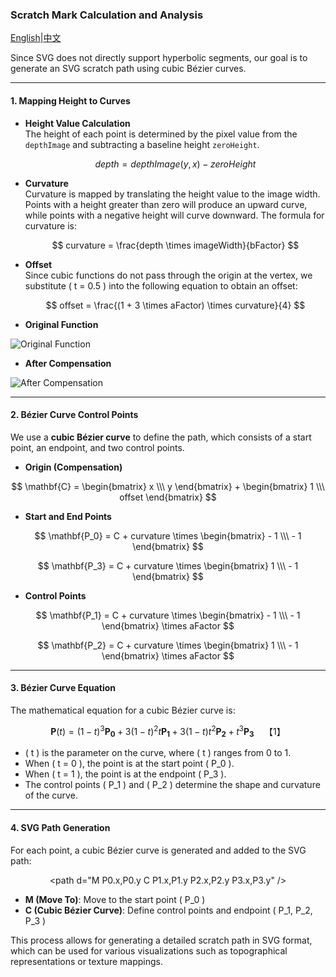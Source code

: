 ### Scratch Mark Calculation and Analysis

[English](https://github.com/POPCORNBOOM/EZHolodotNet/blob/main/README_EN.md)|[中文](https://github.com/POPCORNBOOM/EZHolodotNet/blob/main/README.md)

Since SVG does not directly support hyperbolic segments, our goal is to generate an SVG scratch path using cubic Bézier curves.

---

#### **1. Mapping Height to Curves**

- **Height Value Calculation**  
  The height of each point is determined by the pixel value from the `depthImage` and subtracting a baseline height `zeroHeight`.

  $$
  depth = depthImage(y, x) - zeroHeight
  $$

- **Curvature**  
  Curvature is mapped by translating the height value to the image width. Points with a height greater than zero will produce an upward curve, while points with a negative height will curve downward. The formula for curvature is:

  $$
  curvature = \frac{depth \times imageWidth}{bFactor}
  $$

- **Offset**  
  Since cubic functions do not pass through the origin at the vertex, we substitute \( t = 0.5 \) into the following equation to obtain an offset:

  $$
  offset = \frac{(1 + 3 \times aFactor) \times curvature}{4}
  $$

- **Original Function**

![Original Function](https://github.com/user-attachments/assets/644e49ac-1081-4be3-a704-3025e4440fca)

- **After Compensation**

![After Compensation](https://github.com/user-attachments/assets/218fd7d7-90b7-4e14-8cd3-3115389c5088)

---

#### **2. Bézier Curve Control Points**

We use a **cubic Bézier curve** to define the path, which consists of a start point, an endpoint, and two control points.

- **Origin (Compensation)**

$$
  \mathbf{C} = \begin{bmatrix} x \\\ y \end{bmatrix} + \begin{bmatrix} 1 \\\ offset \end{bmatrix}
$$

- **Start and End Points**

$$
  \mathbf{P_0} = C + curvature \times \begin{bmatrix}  - 1 \\\  - 1 \end{bmatrix}
$$

$$
  \mathbf{P_3} = C + curvature \times \begin{bmatrix}  1 \\\ - 1 \end{bmatrix}
$$

- **Control Points**

$$
  \mathbf{P_1} = C + curvature \times \begin{bmatrix} - 1 \\\ - 1 \end{bmatrix}  \times aFactor
$$

$$
  \mathbf{P_2} = C + curvature \times \begin{bmatrix} 1 \\\ - 1 \end{bmatrix} \times aFactor
$$

---

#### **3. Bézier Curve Equation**

The mathematical equation for a cubic Bézier curve is:

$$
\mathbf{P}(t) = (1-t)^3 \mathbf{P_0} + 3(1-t)^2 t \mathbf{P_1} + 3(1-t) t^2 \mathbf{P_2} + t^3 \mathbf{P_3} \quad【1】
$$

- \( t \) is the parameter on the curve, where \( t \) ranges from 0 to 1.  
- When \( t = 0 \), the point is at the start point \( P_0 \).  
- When \( t = 1 \), the point is at the endpoint \( P_3 \).  
- The control points \( P_1 \) and \( P_2 \) determine the shape and curvature of the curve.

---

#### **4. SVG Path Generation**

For each point, a cubic Bézier curve is generated and added to the SVG path:

$$
\text{<path d="M P0.x,P0.y C P1.x,P1.y P2.x,P2.y P3.x,P3.y" />}
$$

- **M (Move To)**: Move to the start point \( P_0 \)
- **C (Cubic Bézier Curve)**: Define control points and endpoint \( P_1, P_2, P_3 \)

This process allows for generating a detailed scratch path in SVG format, which can be used for various visualizations such as topographical representations or texture mappings.
